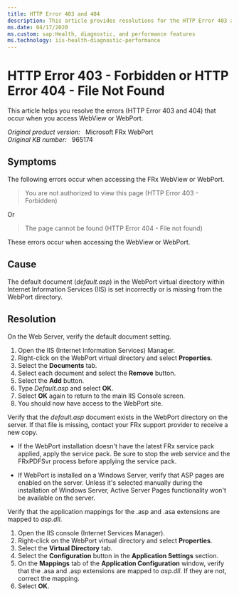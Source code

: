 ```yaml
---
title: HTTP Error 403 and 404
description: This article provides resolutions for the HTTP Error 403 and 404 errors that occur when accessing WebView or WebPort.
ms.date: 04/17/2020
ms.custom: sap:Health, diagnostic, and performance features
ms.technology: iis-health-diagnostic-performance
---
```

# HTTP Error 403 - Forbidden or HTTP Error 404 - File Not Found

This article helps you resolve the errors (HTTP Error 403 and 404) that occur when you access WebView or WebPort.

_Original product version:_ &nbsp; Microsoft FRx WebPort  
_Original KB number:_ &nbsp; 965174

## Symptoms

The following errors occur when accessing the FRx WebView or WebPort.

> You are not authorized to view this page (HTTP Error 403 - Forbidden)

Or

> The page cannot be found (HTTP Error 404 - File not found)

These errors occur when accessing the WebView or WebPort.

## Cause

The default document (*default.asp*) in the WebPort virtual directory within Internet Information Services (IIS) is set incorrectly or is missing from the WebPort directory.

## Resolution

On the Web Server, verify the default document setting.

1. Open the IIS (Internet Information Services) Manager.
2. Right-click on the WebPort virtual directory and select **Properties**.
3. Select the **Documents** tab.
4. Select each document and select the **Remove** button.
5. Select the **Add** button.
6. Type *Default.asp* and select **OK**.
7. Select **OK** again to return to the main IIS Console screen.
8. You should now have access to the WebPort site.

Verify that the *default.asp* document exists in the WebPort directory on the server. If that file is missing, contact your FRx support provider to receive a new copy.

- If the WebPort installation doesn't have the latest FRx service pack applied, apply the service pack. Be sure to stop the web service and the FRxPDFSvr process before applying the service pack.

- If WebPort is installed on a Windows Server, verify that ASP pages are enabled on the server. Unless it's selected manually during the installation of Windows Server, Active Server Pages functionality won't be available on the server.

Verify that the application mappings for the .asp and .asa extensions are mapped to *asp.dll*.

1. Open the IIS console (Internet Services Manager).
2. Right-click on the WebPort virtual directory and select **Properties**.
3. Select the **Virtual Directory** tab.
4. Select the **Configuration** button in the **Application Settings** section.
5. On the **Mappings** tab of the **Application Configuration** window, verify that the .asa and .asp extensions are mapped to *asp.dll*. If they are not, correct the mapping.
6. Select **OK**.

